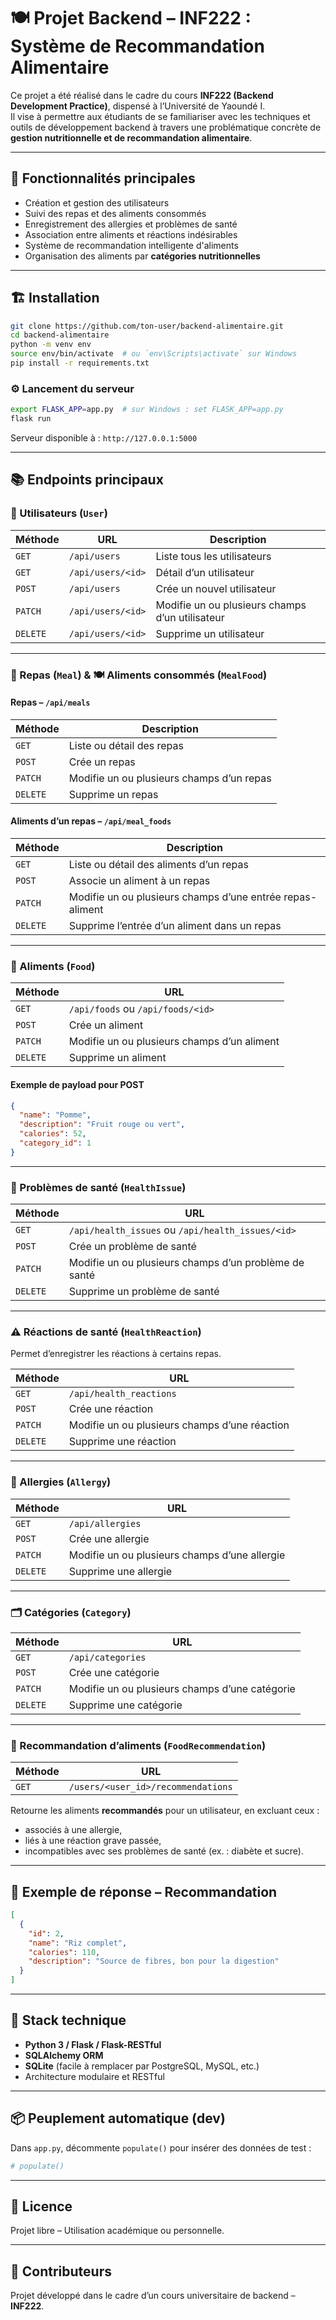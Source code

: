 # 🍽️ Projet Backend – INF222 : Système de Recommandation Alimentaire

Ce projet a été réalisé dans le cadre du cours **INF222 (Backend Development Practice)**, dispensé à l’Université de Yaoundé I.  
Il vise à permettre aux étudiants de se familiariser avec les techniques et outils de développement backend à travers une problématique concrète de **gestion nutritionnelle et de recommandation alimentaire**.

---

## 🚀 Fonctionnalités principales

- Création et gestion des utilisateurs
- Suivi des repas et des aliments consommés
- Enregistrement des allergies et problèmes de santé
- Association entre aliments et réactions indésirables
- Système de recommandation intelligente d'aliments
- Organisation des aliments par **catégories nutritionnelles**

---

## 🏗️ Installation

```bash
git clone https://github.com/ton-user/backend-alimentaire.git
cd backend-alimentaire
python -m venv env
source env/bin/activate  # ou `env\Scripts\activate` sur Windows
pip install -r requirements.txt
````

### ⚙️ Lancement du serveur

```bash
export FLASK_APP=app.py  # sur Windows : set FLASK_APP=app.py
flask run
```

Serveur disponible à : `http://127.0.0.1:5000`

---

## 📚 Endpoints principaux

### 👤 Utilisateurs (`User`)

| Méthode  | URL               | Description                                     |
| -------- | ----------------- | ----------------------------------------------- |
| `GET`    | `/api/users`      | Liste tous les utilisateurs                     |
| `GET`    | `/api/users/<id>` | Détail d’un utilisateur                         |
| `POST`   | `/api/users`      | Crée un nouvel utilisateur                      |
| `PATCH`  | `/api/users/<id>` | Modifie un ou plusieurs champs d’un utilisateur |
| `DELETE` | `/api/users/<id>` | Supprime un utilisateur                         |

---

### 🥘 Repas (`Meal`) & 🍽️ Aliments consommés (`MealFood`)

#### Repas – `/api/meals`

| Méthode  | Description                               |
| -------- | ----------------------------------------- |
| `GET`    | Liste ou détail des repas                 |
| `POST`   | Crée un repas                             |
| `PATCH`  | Modifie un ou plusieurs champs d’un repas |
| `DELETE` | Supprime un repas                         |

#### Aliments d’un repas – `/api/meal_foods`

| Méthode  | Description                                               |
| -------- | --------------------------------------------------------- |
| `GET`    | Liste ou détail des aliments d’un repas                   |
| `POST`   | Associe un aliment à un repas                             |
| `PATCH`  | Modifie un ou plusieurs champs d’une entrée repas-aliment |
| `DELETE` | Supprime l’entrée d’un aliment dans un repas              |

---

### 🍎 Aliments (`Food`)

| Méthode  | URL                                         |
| -------- | ------------------------------------------- |
| `GET`    | `/api/foods` ou `/api/foods/<id>`           |
| `POST`   | Crée un aliment                             |
| `PATCH`  | Modifie un ou plusieurs champs d’un aliment |
| `DELETE` | Supprime un aliment                         |

#### Exemple de payload pour POST

```json
{
  "name": "Pomme",
  "description": "Fruit rouge ou vert",
  "calories": 52,
  "category_id": 1
}
```

---

### 🧠 Problèmes de santé (`HealthIssue`)

| Méthode  | URL                                                   |
| -------- | ----------------------------------------------------- |
| `GET`    | `/api/health_issues` ou `/api/health_issues/<id>`     |
| `POST`   | Crée un problème de santé                             |
| `PATCH`  | Modifie un ou plusieurs champs d’un problème de santé |
| `DELETE` | Supprime un problème de santé                         |

---

### ⚠️ Réactions de santé (`HealthReaction`)

Permet d’enregistrer les réactions à certains repas.

| Méthode  | URL                                           |
| -------- | --------------------------------------------- |
| `GET`    | `/api/health_reactions`                       |
| `POST`   | Crée une réaction                             |
| `PATCH`  | Modifie un ou plusieurs champs d’une réaction |
| `DELETE` | Supprime une réaction                         |

---

### 🌾 Allergies (`Allergy`)

| Méthode  | URL                                           |
| -------- | --------------------------------------------- |
| `GET`    | `/api/allergies`                              |
| `POST`   | Crée une allergie                             |
| `PATCH`  | Modifie un ou plusieurs champs d’une allergie |
| `DELETE` | Supprime une allergie                         |

---

### 🗂️ Catégories (`Category`)

| Méthode  | URL                                            |
| -------- | ---------------------------------------------- |
| `GET`    | `/api/categories`                              |
| `POST`   | Crée une catégorie                             |
| `PATCH`  | Modifie un ou plusieurs champs d’une catégorie |
| `DELETE` | Supprime une catégorie                         |

---

### 🤖 Recommandation d’aliments (`FoodRecommendation`)

| Méthode | URL                                |
| ------- | ---------------------------------- |
| `GET`   | `/users/<user_id>/recommendations` |

Retourne les aliments **recommandés** pour un utilisateur, en excluant ceux :

* associés à une allergie,
* liés à une réaction grave passée,
* incompatibles avec ses problèmes de santé (ex. : diabète et sucre).

---

## 🧪 Exemple de réponse – Recommandation

```json
[
  {
    "id": 2,
    "name": "Riz complet",
    "calories": 110,
    "description": "Source de fibres, bon pour la digestion"
  }
]
```

---

## 🧰 Stack technique

* **Python 3 / Flask / Flask-RESTful**
* **SQLAlchemy ORM**
* **SQLite** (facile à remplacer par PostgreSQL, MySQL, etc.)
* Architecture modulaire et RESTful

---

## 📦 Peuplement automatique (dev)

Dans `app.py`, décommente `populate()` pour insérer des données de test :

```python
# populate()
```

---

## 📄 Licence

Projet libre – Utilisation académique ou personnelle.

---

## 🙌 Contributeurs

Projet développé dans le cadre d’un cours universitaire de backend – **INF222**.
